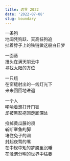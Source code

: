 ```yaml
---
title: 边界 2022
date: '2022-07-08'
slug: boundary
---
```


一条狗  
地阔凭狗跃、天高任狗追  
扯着脖子上的铁链做这般白日梦<!--# 铁链划定狗与天地的边界（[栓狗栓久了狗会疯的](/cn/2018/10/dog/)） -->

一面葵  
扭头在满天阴云中  
寻找太阳的方位<!--# 阴云划定向日葵与太阳的边界 -->

一只蛾  
在窗缝射出的一线灯光下  
来来回回地进退<!--# 窗户划定飞蛾与灯的边界 -->

一个人  
哆嗦着想打开门锁  
却被黑影拖回走廊深处<!--# 门锁划定人与室外的边界（咒怨名场面，当然这里是夸张，我的感受并不是恐怖） -->

掐掉黄瓜藤的须  
斩断章鱼的脚  
堵住兔子的洞  
封起夜莺的嘴  
在中规中矩的梦魇里沉睡  
在泾渭分明的世界中枯萎

<!--# 标题借了许美静的《边界 1999》，但主题无关。我是个边界感极其模糊的人，这是我的错吗？强行划定的边界会让我感到异常苦闷。 -->
